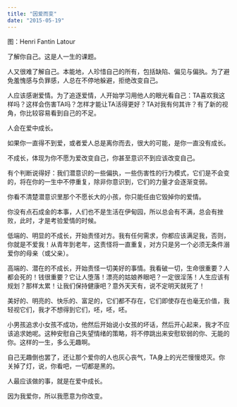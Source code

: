 ```yaml
---
title: "因爱而变"
date: "2015-05-19"
---
```


图：Henri Fantin Latour

了解你自己。这是人一生的课题。

人又很难了解自己。本能地，人珍惜自己的所有，包括缺陷、偏见与偏执。为了避免羞愧感与负罪感，人总在不停地躲避，拒绝改变自己。

人应该感谢爱情。为了追逐爱情，人开始学习用他人的眼光看自己：TA喜欢我这样吗？这样会伤害TA吗？怎样才能让TA活得更好？TA对我有何其许？有了新的视角，你比较容易看到自己的不足。

人会在爱中成长。

如果你一直得不到爱，或者爱人总是离你而去，很大的可能，是你一直没有成长。

不成长，体现为你不愿为爱改变自己，你甚至意识不到应该改变自己。

有个判断说得好：我们潜意识的一些偏执，一些伤害性的行为模式，它们是不会变的，将在你的一生中不停重复，除非你意识到，它们的力量才会逐渐变弱。

你看不清楚潜意识里那个不愿长大的小孩，你只能任由它毁掉你的爱情。

你没有点石成金的本事，人们也不是生活在伊甸园，所以总会有不满，总会有挫败，此时，才是考验爱情的时候。

低端的、明显的不成长，开始责怪对方。我有任何需求，你都应该满足我，否则，你就是不爱我！从青年到老年，这责怪将一直重复，对方只是另一个必须无条件溺爱你的母亲（或父亲）。

高端的、潜在的不成长，开始责怪一切美好的事情。我看破一切，生命很重要？人都会死的！钱很重要？它让人堕落！漂亮的姑娘养眼吧？一定很淫荡！人生应该有规划？那样太累！让我们保持健康吧？意外天天有，说不定明天就死了！

美好的、明亮的、快乐的、富足的，它们都不存在，它们即使存在也毫无价值，我轻视它们，我才不想得到它们，呸，呸，呸。

小男孩追求小女孩不成功，他然后开始说小女孩的坏话，然后开心起来，我才不应该追求她呢。这种安慰自己失望情绪的策略，将不停跳出来安慰软弱的你、无能的你。这样的一生，多么无趣啊。

自己无趣倒也罢了，还让那个爱你的人也灰心丧气，TA身上的光芒慢慢熄灭。你关掉了灯，说，你看吧，一切都是黑的。

人最应该做的事，就是在爱中成长。

因为我爱你，所以我愿意为你改变。

